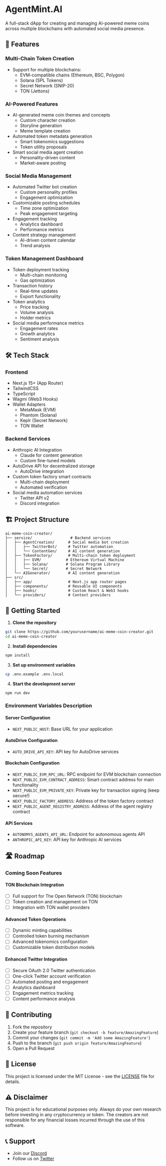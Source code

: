 # AgentMint.AI

A full-stack dApp for creating and managing AI-powered meme coins across multiple blockchains with automated social media presence.

## 🚀 Features

### Multi-Chain Token Creation
- Support for multiple blockchains:
  - EVM-compatible chains (Ethereum, BSC, Polygon)
  - Solana (SPL Tokens)
  - Secret Network (SNIP-20)
  - TON (Jettons)

### AI-Powered Features
- AI-generated meme coin themes and concepts
  - Custom character creation
  - Storyline generation
  - Meme template creation
- Automated token metadata generation
  - Smart tokenomics suggestions
  - Token utility proposals
- Smart social media agent creation
  - Personality-driven content
  - Market-aware posting

### Social Media Management
- Automated Twitter bot creation
  - Custom personality profiles
  - Engagement optimization
- Customizable posting schedules
  - Time zone optimization
  - Peak engagement targeting
- Engagement tracking
  - Analytics dashboard
  - Performance metrics
- Content strategy management
  - AI-driven content calendar
  - Trend analysis

### Token Management Dashboard
- Token deployment tracking
  - Multi-chain monitoring
  - Gas optimization
- Transaction history
  - Real-time updates
  - Export functionality
- Token analytics
  - Price tracking
  - Volume analysis
  - Holder metrics
- Social media performance metrics
  - Engagement rates
  - Growth analytics
  - Sentiment analysis

## 🛠 Tech Stack

### Frontend
- Next.js 15+ (App Router)
- TailwindCSS
- TypeScript
- Wagmi (Web3 Hooks)
- Wallet Adapters
  - MetaMask (EVM)
  - Phantom (Solana)
  - Keplr (Secret Network)
  - TON Wallet

### Backend Services
- Anthropic AI Integration
  - Claude for content generation
  - Custom fine-tuned models
- AutoDrive API for decentralized storage
  - AutoDrive integration
- Custom token factory smart contracts
  - Multi-chain deployment
  - Automated verification
- Social media automation services
  - Twitter API v2
  - Discord integration

## 🏗 Project Structure
```tree
ai-meme-coin-creator/
├── service/                 # Backend services
│   ├── AgentCreation/      # Social media bot creation
│   │   ├── TwitterBot/     # Twitter automation
│   │   └── ContentGen/     # AI content generation
│   ├── TokenFactory/       # Multi-chain token deployment
│   │   ├── EVM/           # Ethereum Virtual Machine
│   │   ├── Solana/        # Solana Program Library
│   │   └── Secret/        # Secret Network
│   └── AIGenerator/        # AI content generation
├── src/
│   ├── app/                # Next.js app router pages
│   ├── components/         # Reusable UI components
│   ├── hooks/              # Custom React & Web3 hooks
│   └── providers/          # Context providers
```

## 🚦 Getting Started

1. **Clone the repository**
```bash
git clone https://github.com/yourusername/ai-meme-coin-creator.git
cd ai-meme-coin-creator
```

2. **Install dependencies**
```bash
npm install
```

3. **Set up environment variables**
```bash
cp .env.example .env.local
```

4. **Start the development server**
```bash
npm run dev
```

### Environment Variables Description

#### Server Configuration
- `NEXT_PUBLIC_HOST`: Base URL for your application

#### AutoDrive Configuration
- `AUTO_DRIVE_API_KEY`: API key for AutoDrive services

#### Blockchain Configuration
- `NEXT_PUBLIC_EVM_RPC_URL`: RPC endpoint for EVM blockchain connection
- `NEXT_PUBLIC_EVM_CONTRACT_ADDRESS`: Smart contract address for main functionality
- `NEXT_PUBLIC_EVM_PRIVATE_KEY`: Private key for transaction signing (keep secure!)
- `NEXT_PUBLIC_FACTORY_ADDRESS`: Address of the token factory contract
- `NEXT_PUBLIC_AGENT_REGISTRY_ADDRESS`: Address of the agent registry contract

#### API Services
- `AUTONOMYS_AGENTS_API_URL`: Endpoint for autonomous agents API
- `ANTHROPIC_API_KEY`: API key for Anthropic AI services

## 🛣 Roadmap

### Coming Soon Features

#### TON Blockchain Integration
- [ ] Full support for The Open Network (TON) blockchain
- [ ] Token creation and management on TON
- [ ] Integration with TON wallet providers

#### Advanced Token Operations
- [ ] Dynamic minting capabilities
- [ ] Controlled token burning mechanism 
- [ ] Advanced tokenomics configuration
- [ ] Customizable token distribution models

#### Enhanced Twitter Integration
- [ ] Secure OAuth 2.0 Twitter authentication
- [ ] One-click Twitter account verification
- [ ] Automated posting and engagement
- [ ] Analytics dashboard
- [ ] Engagement metrics tracking
- [ ] Content performance analysis

## 🤝 Contributing

1. Fork the repository
2. Create your feature branch (`git checkout -b feature/AmazingFeature`)
3. Commit your changes (`git commit -m 'Add some AmazingFeature'`)
4. Push to the branch (`git push origin feature/AmazingFeature`)
5. Open a Pull Request

## 📄 License

This project is licensed under the MIT License - see the [LICENSE](LICENSE) file for details.

## ⚠️ Disclaimer

This project is for educational purposes only. Always do your own research before investing in any cryptocurrency or token. The creators are not responsible for any financial losses incurred through the use of this software.

## 📞 Support


- Join our [Discord](https://discord.gg/aimemecoin)
- Follow us on [Twitter](https://twitter.com/chain_oracle)
